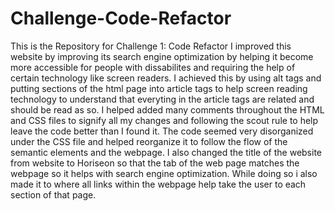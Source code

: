 # Challenge-Code-Refactor
This is the Repository for Challenge 1: Code Refactor
I improved this website by improving its search engine optimization by helping it become more accessible for people with dissabilites and requiring the help of certain technology like screen readers.
I achieved this by using alt tags and putting sections of the html page into article tags to help screen reading technology to understand that everyting in the article tags are related and should be read as so. 
I helped added many comments throughout the HTML and CSS files to signify all my changes and following the scout rule to help leave the code better than I found it. The code seemed very disorganized under the CSS file and helped reorganize it to follow the flow of the semantic elements and the webpage.
I also changed the title of the website from website to Horiseon so that the tab of the web page matches the webpage so it helps with search engine optimization.
While doing so i also made it to where all links within the webpage help take the user to each section of that page. 
